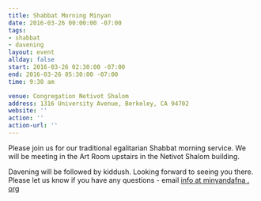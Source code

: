 ```yaml
---
title: Shabbat Morning Minyan
date: 2016-03-26 00:00:00 -07:00
tags:
- shabbat
- davening
layout: event
allday: false
start: 2016-03-26 02:30:00 -07:00
end: 2016-03-26 05:30:00 -07:00
time: 9:30 am

venue: Congregation Netivot Shalom
address: 1316 University Avenue, Berkeley, CA 94702
website: ''
action: ''
action-url: ''
---
```


Please join us for our traditional egalitarian Shabbat morning service. We will be meeting in the Art Room upstairs in the Netivot Shalom building.

Davening will be followed by kiddush. Looking forward to seeing you there. Please let us know if you have any questions - email [info at minyandafna . org](mailto:info@minyandafna.org)